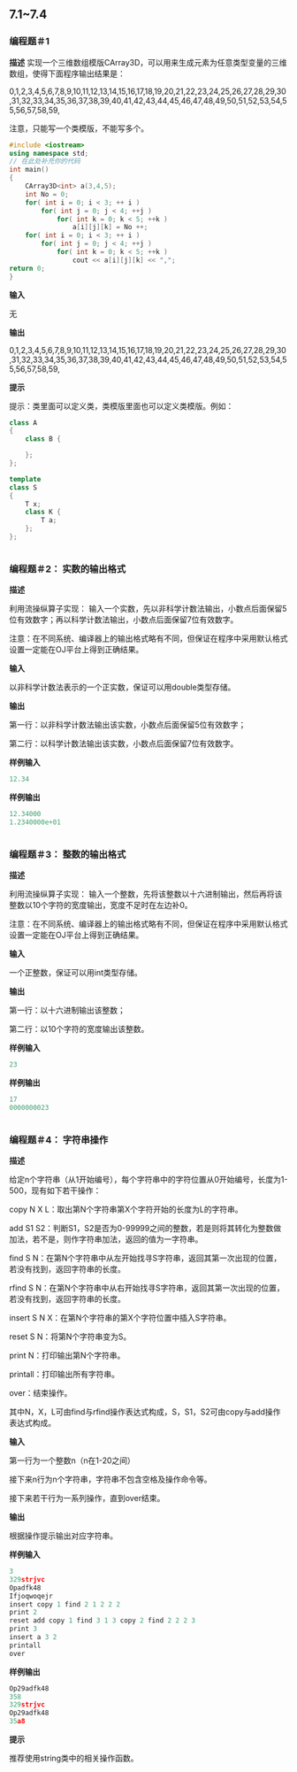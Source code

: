 ## 7.1~7.4
### 编程题＃1

**描述**
实现一个三维数组模版CArray3D，可以用来生成元素为任意类型变量的三维数组，使得下面程序输出结果是：

0,1,2,3,4,5,6,7,8,9,10,11,12,13,14,15,16,17,18,19,20,21,22,23,24,25,26,27,28,29,30,31,32,33,34,35,36,37,38,39,40,41,42,43,44,45,46,47,48,49,50,51,52,53,54,55,56,57,58,59,

注意，只能写一个类模版，不能写多个。


```c++
#include <iostream>
using namespace std;
// 在此处补充你的代码
int main()
{
    CArray3D<int> a(3,4,5);
    int No = 0;
    for( int i = 0; i < 3; ++ i )
        for( int j = 0; j < 4; ++j )
            for( int k = 0; k < 5; ++k )
                a[i][j][k] = No ++;
    for( int i = 0; i < 3; ++ i )
        for( int j = 0; j < 4; ++j )
            for( int k = 0; k < 5; ++k )
                cout << a[i][j][k] << ",";
return 0;
}
```

**输入**

无

**输出**

0,1,2,3,4,5,6,7,8,9,10,11,12,13,14,15,16,17,18,19,20,21,22,23,24,25,26,27,28,29,30,31,32,33,34,35,36,37,38,39,40,41,42,43,44,45,46,47,48,49,50,51,52,53,54,55,56,57,58,59,

**提示**

提示：类里面可以定义类，类模版里面也可以定义类模版。例如：


```c++
class A
{
    class B {

    };
};

template
class S
{
    T x;
    class K {
        T a;
    };
};
```



```c++

```





### 编程题＃2： 实数的输出格式

**描述**

利用流操纵算子实现： 输入一个实数，先以非科学计数法输出，小数点后面保留5位有效数字；再以科学计数法输出，小数点后面保留7位有效数字。

注意：在不同系统、编译器上的输出格式略有不同，但保证在程序中采用默认格式设置一定能在OJ平台上得到正确结果。

**输入**

以非科学计数法表示的一个正实数，保证可以用double类型存储。

**输出**

第一行：以非科学计数法输出该实数，小数点后面保留5位有效数字；

第二行：以科学计数法输出该实数，小数点后面保留7位有效数字。

**样例输入**

```c++
12.34
```

**样例输出**


```c++
12.34000
1.2340000e+01
```




```c++

```



### 编程题＃3： 整数的输出格式

**描述**

利用流操纵算子实现： 输入一个整数，先将该整数以十六进制输出，然后再将该整数以10个字符的宽度输出，宽度不足时在左边补0。

注意：在不同系统、编译器上的输出格式略有不同，但保证在程序中采用默认格式设置一定能在OJ平台上得到正确结果。

**输入**

一个正整数，保证可以用int类型存储。

**输出**

第一行：以十六进制输出该整数；

第二行：以10个字符的宽度输出该整数。

**样例输入**


```c++
23
```
**样例输出**
```c++
17
0000000023
```



```c++

```



### 编程题＃4： 字符串操作
**描述**

给定n个字符串（从1开始编号），每个字符串中的字符位置从0开始编号，长度为1-500，现有如下若干操作：

copy N X L：取出第N个字符串第X个字符开始的长度为L的字符串。

add S1 S2：判断S1，S2是否为0-99999之间的整数，若是则将其转化为整数做加法，若不是，则作字符串加法，返回的值为一字符串。

find S N：在第N个字符串中从左开始找寻S字符串，返回其第一次出现的位置，若没有找到，返回字符串的长度。

rfind S N：在第N个字符串中从右开始找寻S字符串，返回其第一次出现的位置，若没有找到，返回字符串的长度。

insert S N X：在第N个字符串的第X个字符位置中插入S字符串。

reset S N：将第N个字符串变为S。

print N：打印输出第N个字符串。

printall：打印输出所有字符串。

over：结束操作。

其中N，X，L可由find与rfind操作表达式构成，S，S1，S2可由copy与add操作表达式构成。

**输入**

第一行为一个整数n（n在1-20之间）

接下来n行为n个字符串，字符串不包含空格及操作命令等。

接下来若干行为一系列操作，直到over结束。

**输出**

根据操作提示输出对应字符串。

**样例输入**


```c++
3
329strjvc
Opadfk48
Ifjoqwoqejr
insert copy 1 find 2 1 2 2 2
print 2
reset add copy 1 find 3 1 3 copy 2 find 2 2 2 3
print 3
insert a 3 2
printall
over
```

**样例输出**

```c++
Op29adfk48
358
329strjvc
Op29adfk48
35a8
```
**提示**

推荐使用string类中的相关操作函数。



```c++

```


```c++

```



